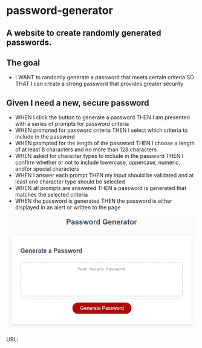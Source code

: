 # password-generator

## A website to create randomly generated passwords.

## The goal

- I WANT to randomly generate a password that meets certain criteria
  SO THAT I can create a strong password that provides greater security

## Given I need a new, secure password

- WHEN I click the button to generate a password
  THEN I am presented with a series of prompts for password criteria
- WHEN prompted for password criteria
  THEN I select which criteria to include in the password
- WHEN prompted for the length of the password
  THEN I choose a length of at least 8 characters and no more than 128 characters
- WHEN asked for character types to include in the password
  THEN I confirm whether or not to include lowercase, uppercase, numeric, and/or special characters
- WHEN I answer each prompt
  THEN my input should be validated and at least one character type should be selected
- WHEN all prompts are answered
  THEN a password is generated that matches the selected criteria
- WHEN the password is generated
  THEN the password is either displayed in an alert or written to the page

![Mockup](assets/images/password-mockup.png)

URL:
